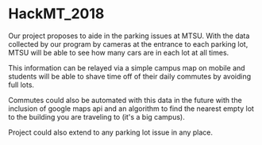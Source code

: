 # HackMT_2018

Our project proposes to aide in the parking issues at MTSU. With the data collected by our program by cameras at the entrance to each parking lot, MTSU will be able to see how many cars are in each lot at all times. 

This information can be relayed via a simple campus map on mobile and students will be able to shave time off of their daily commutes by avoiding full lots.

Commutes could also be automated with this data in the future with the inclusion of google maps api and an algorithm to find the nearest empty lot to the building you are traveling to (it's a big campus).

Project could also extend to any parking lot issue in any place. 
